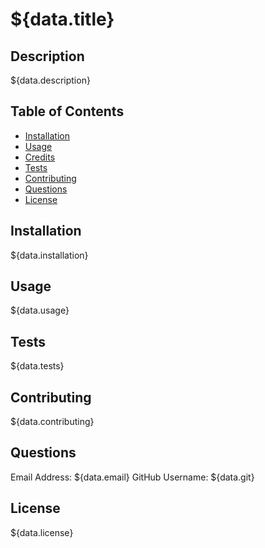 # ${data.title}

## Description

${data.description}

## Table of Contents

- [Installation](#installation)
- [Usage](#usage)
- [Credits](#credits)
- [Tests](#tests)
- [Contributing](#contributing)
- [Questions](#questions)
- [License](#license)

## Installation

${data.installation}

## Usage

${data.usage}

## Tests

${data.tests}

## Contributing

${data.contributing}

## Questions

Email Address: ${data.email}
GitHub Username:  ${data.git}

## License

${data.license}